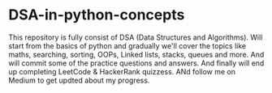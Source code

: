 # DSA-in-python-concepts
This repository is fully consist of DSA (Data Structures and Algorithms). Will start from the basics of python and gradually we'll cover the topics like maths, searching, sorting, OOPs, Linked lists, stacks, queues and more. And will commit some of the practice questions and answers. And finally will end up completing LeetCode &amp; HackerRank quizzess. ANd follow me on Medium to get updted about my progress.

